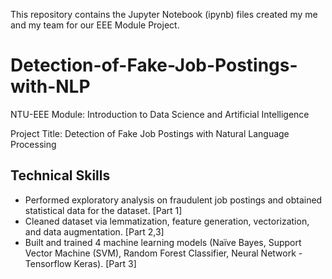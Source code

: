 This repository contains the Jupyter Notebook (ipynb) files created my me and my team for our EEE Module Project.

# Detection-of-Fake-Job-Postings-with-NLP

NTU-EEE Module: Introduction to Data Science and Artificial Intelligence  

Project Title: Detection of Fake Job Postings with Natural Language Processing


## Technical Skills
- Performed exploratory analysis on fraudulent job postings and obtained statistical data for the dataset. [Part 1]
- Cleaned dataset via lemmatization, feature generation, vectorization, and data augmentation. [Part 2,3]
- Built and trained 4 machine learning models (Naïve Bayes, Support Vector Machine (SVM), Random Forest Classifier, Neural Network - Tensorflow Keras). [Part 3]
